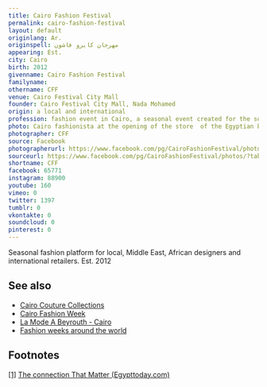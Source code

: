 ```yaml
---
title: Cairo Fashion Festival
permalink: cairo-fashion-festival
layout: default
originlang: Ar.
originspell: مهرجان كايرو فاشون
appearing: Est.
city: Cairo
birth: 2012
givenname: Cairo Fashion Festival
familyname:
othername: CFF
venue: Cairo Festival City Mall
founder: Cairo Festival City Mall, Nada Mohamed
origin: a local and international
profession: fashion event in Cairo, a seasonal event created for the sole purpose of promoting local/international emerging fashion designers
photo: Cairo fashionista at the opening of the store  of the Egyptian brand Montu by Cairo Fashion Festival CFF Agency in 2018
photographer: CFF
source: Facebook
photographerurl: https://www.facebook.com/pg/CairoFashionFestival/photos/?tab=album&album_id=1943889072395563
sourceurl: https://www.facebook.com/pg/CairoFashionFestival/photos/?tab=album&album_id=1943889072395563
shortname: CFF
facebook: 65771
instagram: 88900
youtube: 160
vimeo: 0
twitter: 1397
tumblr: 0
vkontakte: 0
soundcloud: 0
pinterest: 0
---
```


Seasonal fashion platform for local, Middle East, African designers and international retailers. Est. 2012

## See also

+ [Cairo Couture Collections](cairo-couture-collections)
+ [Cairo Fashion Week](cairo-fashion-week)
+ [La Mode A Beyrouth - Cairo](mode-a-beyrouth-cairo-la)
+ [Fashion weeks around the world](fashion-weeks-around-the-world)

## Footnotes

[[1]](#a1) <span id="f1"></span> [The connection That Matter (Egypttoday.com)](http://www.egypttoday.com/Article/15/61828/The-connection-That-Matter)
